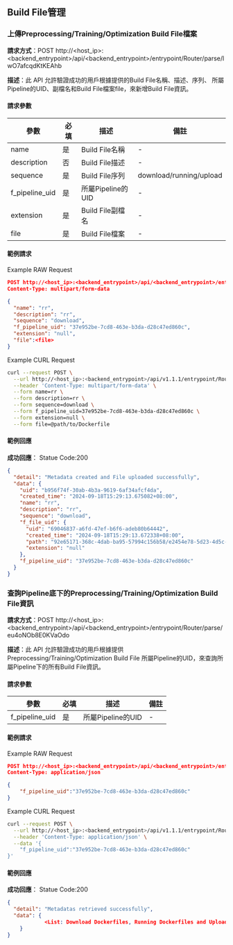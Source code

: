 ## Build File管理

### 上傳Preprocessing/Training/Optimization Build File檔案
**請求方式**：POST http://<host_ip>:<backend_entrypoint>/api/<backend_entrypoint>/entrypoint/Router/parse/lwO7afcqdKtKEAhb

**描述**：此 API 允許驗證成功的用戶根據提供的Build File名稱、描述、序列、 所屬Pipeline的UID、副檔名和Build File檔案file，來新增Build File資訊。

#### 請求參數
| 參數      | 必填 | 描述             |備註|
| --------- | ---- | ---------------- |-|
| name| 是| Build File名稱| -|
|description|否|Build File描述|-|
|sequence|是|Build File序列|download/running/upload|
|f_pipeline_uid|是|所屬Pipeline的UID|-|
|extension|是|Build File副檔名|-|
|file|是|Build File檔案|-|

#### 範例請求

Example RAW Request
```json
POST http://<host_ip>:<backend_entrypoint>/api/<backend_entrypoint>/entrypoint/Router/parse/lwO7afcqdKtKEAhb
Content-Type: multipart/form-data

{
  "name": "rr",
  "description": "rr",
  "sequence": "download",
  "f_pipeline_uid": "37e952be-7cd8-463e-b3da-d28c47ed860c",
  "extension": "null",
  "file":<file> 
}
```
Example CURL Request
```bash
curl --request POST \
  --url http://<host_ip>:<backend_entrypoint>/api/v1.1.1/entrypoint/Router/parse/lwO7afcqdKtKEAhb \
  --header 'Content-Type: multipart/form-data' \
  --form name=rr \
  --form description=rr \
  --form sequence=download \
  --form f_pipeline_uid=37e952be-7cd8-463e-b3da-d28c47ed860c \
  --form extension=null \
  --form file=@path/to/Dockerfile
```

#### 範例回應

**成功回應**：
Statue Code:200

```json
{
  "detail": "Metadata created and File uploaded successfully",
  "data": {
    "uid": "b956f74f-30ab-4b3a-9619-6af34afcf4da",
    "created_time": "2024-09-18T15:29:13.675082+08:00",
    "name": "rr",
    "description": "rr",
    "sequence": "download",
    "f_file_uid": {
      "uid": "69046837-a6fd-47ef-b6f6-adeb80b64442",
      "created_time": "2024-09-18T15:29:13.672338+08:00",
      "path": "92e65171-368c-4dab-ba95-57994c156b58/e2454e78-5d23-4d5c-be87-ca2a3e679291/90889d16-0d70-4816-a4d9-f2f9762a934e/preprocessing/image",
      "extension": "null"
    },
    "f_pipeline_uid": "37e952be-7cd8-463e-b3da-d28c47ed860c"
  }
}
```


### 查詢Pipeline底下的Preprocessing/Training/Optimization Build File資訊
**請求方式**：POST http://<host_ip>:<backend_entrypoint>/api/<backend_entrypoint>/entrypoint/Router/parse/eu4oNOb8E0KVaOdo

**描述**：此 API 允許驗證成功的用戶根據提供 Preprocessing/Training/Optimization Build File 所屬Pipeline的UID，來查詢所屬Pipeline下的所有Build File資訊。

#### 請求參數
| 參數      | 必填 | 描述             |備註|
| --------- | ---- | ---------------- |-|
| f_pipeline_uid| 是| 所屬Pipeline的UID| -|

#### 範例請求

Example RAW Request
```json
POST http://<host_ip>:<backend_entrypoint>/api/<backend_entrypoint>/entrypoint/Router/parse/eu4oNOb8E0KVaOdo
Content-Type: application/json

{
    "f_pipeline_uid":"37e952be-7cd8-463e-b3da-d28c47ed860c"
}
```
Example CURL Request
```bash
curl --request POST \
  --url http://<host_ip>:<backend_entrypoint>/api/v1.1.1/entrypoint/Router/parse/eu4oNOb8E0KVaOdo \
  --header 'Content-Type: application/json' \
  --data '{
    "f_pipeline_uid":"37e952be-7cd8-463e-b3da-d28c47ed860c"
}'
```

#### 範例回應

**成功回應**：
Statue Code:200

```json
{
  "detail": "Metadatas retrieved successfully",
  "data": {
			<List: Download Dockerfiles, Running Dockerfiles and Upload Dockerfiles>
	}
}
```
